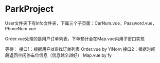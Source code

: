 # ParkProject

User文件夹下有Info文件夹，下属三个子页面：CarNum.vue，Password.vue，PhoneNum.vue

Order.vue处理的是用户订单列表，下单预计会在Map.vue内用子窗口实现

等待：
      接口1：根据用户id查找订单列表                           Order.vue     by YiNo/n
      接口2：根据时间段返回空闲停车位信息（信息越全越好）       Map.vue       by fy

